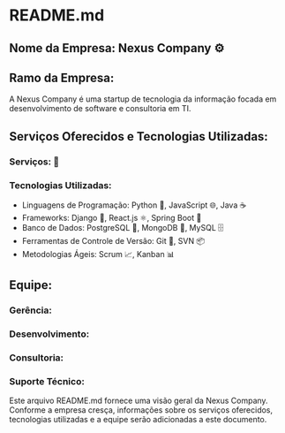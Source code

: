 # README.md

## Nome da Empresa: Nexus Company ⚙️

## Ramo da Empresa:
A Nexus Company é uma startup de tecnologia da informação focada em desenvolvimento de software e consultoria em TI.

## Serviços Oferecidos e Tecnologias Utilizadas:
### Serviços: 💼

### Tecnologias Utilizadas:
- Linguagens de Programação: Python 🐍, JavaScript 🌐, Java ☕
- Frameworks: Django 🚀, React.js ⚛️, Spring Boot 🌱
- Banco de Dados: PostgreSQL 🐘, MongoDB 🍃, MySQL 🗄️
- Ferramentas de Controle de Versão: Git 🐙, SVN 📦
- Metodologias Ágeis: Scrum 📈, Kanban 📊

## Equipe:
### Gerência: 

### Desenvolvimento: 

### Consultoria: 

### Suporte Técnico: 

Este arquivo README.md fornece uma visão geral da Nexus Company. Conforme a empresa cresça, informações sobre os serviços oferecidos, tecnologias utilizadas e a equipe serão adicionadas a este documento.
